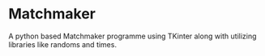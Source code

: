 # Matchmaker
A python based Matchmaker programme using TKinter along with utilizing libraries like randoms and times.
